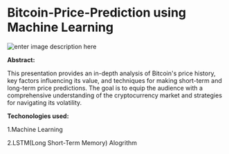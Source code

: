 # Bitcoin-Price-Prediction using Machine Learning
![enter image description here](https://encrypted-tbn0.gstatic.com/images?q=tbn:ANd9GcSnfzI7KdvAKGyLJa7KF4Ee5V4JjhVhcKkDWg&s)

**Abstract:**

This presentation provides an in-depth analysis of Bitcoin's price history, key factors influencing its value, and techniques for making short-term and long-term price predictions. The goal is to equip the audience with a comprehensive understanding of the cryptocurrency market and strategies for navigating its volatility.

**Techonologies used:**

1.Machine Learning

2.LSTM(Long Short-Term Memory) Alogrithm
